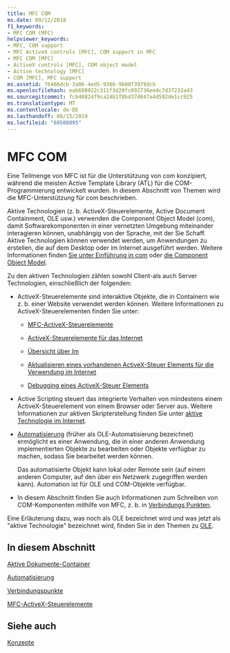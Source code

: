 ```yaml
---
title: MFC COM
ms.date: 09/12/2018
f1_keywords:
- MFC COM (MFC)
helpviewer_keywords:
- MFC, COM support
- MFC ActiveX controls [MFC], COM support in MFC
- MFC COM [MFC]
- ActiveX controls [MFC], COM object model
- Active technology [MFC]
- COM [MFC], MFC support
ms.assetid: 7646bdcb-3a06-4ed5-9386-9b00f3979dcb
ms.openlocfilehash: eab688022c311f3d20fc092736ee4c7d37232a43
ms.sourcegitcommit: fcb48824f9ca24b1f8bd37d647a4d592de1cc925
ms.translationtype: MT
ms.contentlocale: de-DE
ms.lasthandoff: 08/15/2019
ms.locfileid: "69508095"
---
```

# <a name="mfc-com"></a>MFC COM

Eine Teilmenge von MFC ist für die Unterstützung von com konzipiert, während die meisten Active Template Library (ATL) für die COM-Programmierung entwickelt wurden. In diesem Abschnitt von Themen wird die MFC-Unterstützung für com beschrieben.

Aktive Technologien (z. b. ActiveX-Steuerelemente, Active Document Containment, OLE usw.) verwenden die Component Object Model (com), damit Softwarekomponenten in einer vernetzten Umgebung miteinander interagieren können, unabhängig von der Sprache, mit der Sie Schaff. Aktive Technologien können verwendet werden, um Anwendungen zu erstellen, die auf dem Desktop oder im Internet ausgeführt werden. Weitere Informationen finden [Sie unter Einführung in com](../atl/introduction-to-com.md) oder [die Component Object Model](/windows/win32/com/the-component-object-model).

Zu den aktiven Technologien zählen sowohl Client-als auch Server Technologien, einschließlich der folgenden:

- ActiveX-Steuerelemente sind interaktive Objekte, die in Containern wie z. b. einer Website verwendet werden können. Weitere Informationen zu ActiveX-Steuerelementen finden Sie unter:

   - [MFC-ActiveX-Steuerelemente](../mfc/mfc-activex-controls.md)

   - [ActiveX-Steuerelemente für das Internet](../mfc/activex-controls-on-the-internet.md)

   - [Übersicht über Im](../mfc/mfc-internet-programming-basics.md)

   - [Aktualisieren eines vorhandenen ActiveX-Steuer Elements für die Verwendung im Internet](../mfc/upgrading-an-existing-activex-control.md)

   - [Debugging eines ActiveX-Steuer Elements](/visualstudio/debugger/how-to-debug-an-activex-control)

- Active Scripting steuert das integrierte Verhalten von mindestens einem ActiveX-Steuerelement von einem Browser oder Server aus. Weitere Informationen zur aktiven Skripterstellung finden Sie unter [aktive Technologie im Internet](../mfc/active-technology-on-the-internet.md).

- [Automatisierung](../mfc/automation.md) (früher als OLE-Automatisierung bezeichnet) ermöglicht es einer Anwendung, die in einer anderen Anwendung implementierten Objekte zu bearbeiten oder Objekte verfügbar zu machen, sodass Sie bearbeitet werden können.

   Das automatisierte Objekt kann lokal oder Remote sein (auf einem anderen Computer, auf den über ein Netzwerk zugegriffen werden kann). Automation ist für OLE und COM-Objekte verfügbar.

- In diesem Abschnitt finden Sie auch Informationen zum Schreiben von COM-Komponenten mithilfe von MFC, z. b. in [Verbindungs Punkten](../mfc/connection-points.md).

Eine Erläuterung dazu, was noch als OLE bezeichnet wird und was jetzt als "aktive Technologie" bezeichnet wird, finden Sie in den Themen zu [OLE](../mfc/ole-in-mfc.md).

## <a name="in-this-section"></a>In diesem Abschnitt

[Aktive Dokumente-Container](../mfc/active-document-containment.md)

[Automatisierung](../mfc/automation.md)

[Verbindungspunkte](../mfc/connection-points.md)

[MFC-ActiveX-Steuerelemente](../mfc/mfc-activex-controls.md)

## <a name="see-also"></a>Siehe auch

[Konzepte](../mfc/mfc-concepts.md)
